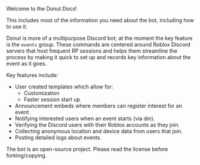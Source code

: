 Welcome to the Donut Docs!

This includes most of the information you need about the bot, including how to use it.

Donut is more of a multipurpose Discord bot; at the moment the key feature is the `events` group. These commands are centered around Roblox Discord servers that host frequent RP sessions and helps them streamline the process by making it quick to set up and records key information about the event as it goes. 

Key features include:
- User created templates which allow for:
    - Customization
    - Faster session start up
- Announcement embeds where members can register interest for an event.
- Notifying interested users when an event starts (via dm).
- Verifying the Discord users with their Roblox accounts as they join.
- Collecting anonymous location and device data from users that join. 
- Posting detailed logs about events.

The bot is an open-source project. Please read the license before forking/copying.
